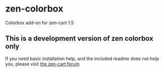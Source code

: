zen-colorbox
============

Colorbox add-on for zen-cart 1.5

## This is a development version of zen colorbox only
<!-- #### If you are looking to install the latest version from zencart please visit [this page]("http://www.zen-cart.com/downloads.php?do=file&id=170") -->

If you need basic installation help, and the included readme does not help you, please visit [the zen-cart forum]("http://www.zen-cart.com/showthread.php?196446-Zen-Colorbox")
